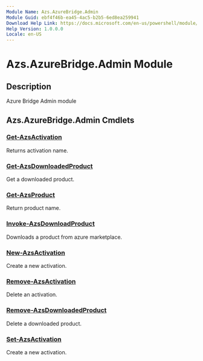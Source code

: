 ```yaml
---
Module Name: Azs.AzureBridge.Admin
Module Guid: ebf4f46b-ea45-4ac5-b2b5-6ed8ea259941
Download Help Link: https://docs.microsoft.com/en-us/powershell/module/azs.azurebridge.admin
Help Version: 1.0.0.0
Locale: en-US
---
```


# Azs.AzureBridge.Admin Module
## Description
Azure Bridge Admin module

## Azs.AzureBridge.Admin Cmdlets
### [Get-AzsActivation](Get-AzsActivation.md)
Returns activation name.

### [Get-AzsDownloadedProduct](Get-AzsDownloadedProduct.md)
Get a downloaded product.

### [Get-AzsProduct](Get-AzsProduct.md)
Return product name.

### [Invoke-AzsDownloadProduct](Invoke-AzsDownloadProduct.md)
Downloads a product from azure marketplace.

### [New-AzsActivation](New-AzsActivation.md)
Create a new activation.

### [Remove-AzsActivation](Remove-AzsActivation.md)
Delete an activation.

### [Remove-AzsDownloadedProduct](Remove-AzsDownloadedProduct.md)
Delete a downloaded product.

### [Set-AzsActivation](Set-AzsActivation.md)
Create a new activation.

